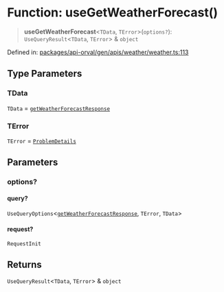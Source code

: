 # Function: useGetWeatherForecast()

> **useGetWeatherForecast**\<`TData`, `TError`\>(`options?`): `UseQueryResult`\<`TData`, `TError`\> & `object`

Defined in: [packages/api-orval/gen/apis/weather/weather.ts:113](https://github.com/the-inconvenience-store/mono-example/blob/77ed7dd80da67d5d4a2bd8320e638952ed491201/packages/api-orval/gen/apis/weather/weather.ts#L113)

## Type Parameters

### TData

`TData` = [`getWeatherForecastResponse`](../type-aliases/getWeatherForecastResponse.md)

### TError

`TError` = [`ProblemDetails`](../interfaces/ProblemDetails.md)

## Parameters

### options?

#### query?

`UseQueryOptions`\<[`getWeatherForecastResponse`](../type-aliases/getWeatherForecastResponse.md), `TError`, `TData`\>

#### request?

`RequestInit`

## Returns

`UseQueryResult`\<`TData`, `TError`\> & `object`
